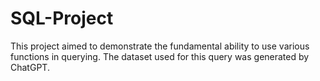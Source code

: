 # SQL-Project
This project aimed to demonstrate the fundamental ability to use various functions in querying. The dataset used for this query was generated by ChatGPT.

